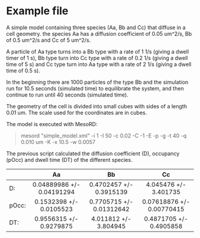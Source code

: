 # Example file

A simple model containing three species (Aa, Bb and Cc) that diffuse in a cell geometry. the species Aa has a diffusion coefficient of 0.05 um^2/s, Bb of 0.5 um^2/s and Cc of 5 um^2/s. 

A particle of Aa type turns into a Bb type with a rate of 1 1/s (giving a dwell timer of 1 s), Bb type turn into Cc type with a rate of 0.2 1/s (giving a dwell time of 5 s) and Cc type turn into Aa type with a rate of 2 1/s (giving a dwell time of 0.5 s).

In the beginning there are 1000 particles of the type Bb and the simulation run for 10.5 seconds (simulated time) to equilibrate the system, and then continue to run until 40 seconds (simulated time).

The geometry of the cell is divided into small cubes with sides of a length 0.01 um. The scale used for the coordinates are in cubes.

The model is executed with MesoRD:
> mesord "simple_model.xml" -i 1 -I 50 -c 0.02 -C -1 -E -p -g -t 40 -q 0.010 um -K -x 10.5 -w 0.0057

The previous script calculated the diffusion coefficient (D), occupancy (pOcc) and dwell time (DT) of the different species. 


|    | Aa | Bb | Cc |
| :--- | :---: | :---: | :---: |
| D: | 0.04889986  +/-  0.04191294 | 0.4702457  +/-  0.3915139 | 4.045476  +/-  3.401735 |
| pOcc: | 0.1532398  +/-  0.0105523 | 0.7705715  +/-  0.01312642 | 0.07618876  +/-  0.00770415 |
| DT: | 0.9556315  +/-  0.9279875 | 4.011812  +/-  3.804945 | 0.4871705  +/-  0.4905858 |
